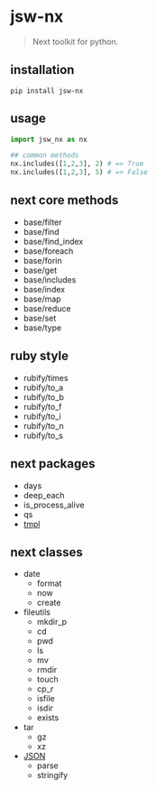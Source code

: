 # jsw-nx
> Next toolkit for python.

## installation
```shell
pip install jsw-nx
```

## usage
```python
import jsw_nx as nx

## common methods
nx.includes([1,2,3], 2) # => True
nx.includes([1,2,3], 5) # => False
```

## next core methods
- base/filter
- base/find
- base/find_index
- base/foreach
- base/forin
- base/get
- base/includes
- base/index
- base/map
- base/reduce
- base/set
- base/type

## ruby style
- rubify/times
- rubify/to_a
- rubify/to_b
- rubify/to_f
- rubify/to_i
- rubify/to_n
- rubify/to_s

## next packages
- days
- deep_each
- is_process_alive
- qs
- [tmpl](https://js.work/posts/34ef06b7870ec)

## next classes
+ date
  - format 
  - now 
  - create
+ fileutils
  - mkdir_p
  - cd
  - pwd
  - ls
  - mv
  - rmdir
  - touch
  - cp_r
  - isfile
  - isdir
  - exists
+ tar
  - gz
  - xz
+ [JSON](https://js.work/posts/3dc24683e53c4)
  - parse
  - stringify